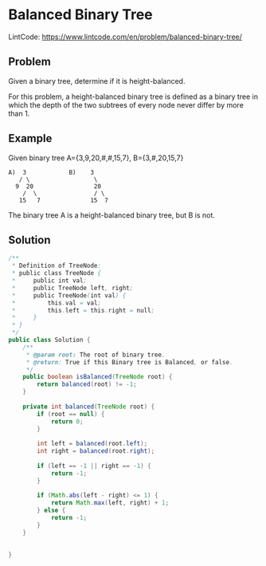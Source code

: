 Balanced Binary Tree
===

LintCode: https://www.lintcode.com/en/problem/balanced-binary-tree/

Problem
-------

Given a binary tree, determine if it is height-balanced.

For this problem, a height-balanced binary tree is defined as a binary tree in which the depth of the two subtrees of every node never differ by more than 1.

Example
-------

Given binary tree A={3,9,20,#,#,15,7}, B={3,#,20,15,7}

    A)  3            B)    3 
       / \                  \
      9  20                 20
        /  \                / \
       15   7              15  7
       
The binary tree A is a height-balanced binary tree, but B is not.



Solution
--------



```java
/**
 * Definition of TreeNode:
 * public class TreeNode {
 *     public int val;
 *     public TreeNode left, right;
 *     public TreeNode(int val) {
 *         this.val = val;
 *         this.left = this.right = null;
 *     }
 * }
 */
public class Solution {
    /**
     * @param root: The root of binary tree.
     * @return: True if this Binary tree is Balanced, or false.
     */
    public boolean isBalanced(TreeNode root) {
        return balanced(root) != -1;
    }
    
    private int balanced(TreeNode root) {
        if (root == null) {
            return 0;
        }
        
        int left = balanced(root.left);
        int right = balanced(root.right);
        
        if (left == -1 || right == -1) {
            return -1;
        }
        
        if (Math.abs(left - right) <= 1) {
            return Math.max(left, right) + 1;
        } else {
            return -1;
        }
    }
    
  
}
```
